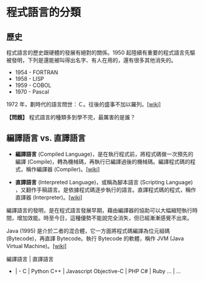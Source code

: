 # 程式語言的分類

## 歷史

程式語言的歷史跟硬體的發展有絕對的關係。1950 起陸續有重要的程式語言先驅被發明，下列是還能被叫得出名字、有人在用的，還有很多其他消失的。

- 1954 - FORTRAN
- 1958 - LISP
- 1959 - COBOL
- 1970 - Pascal

1972 年，劃時代的語言問世：Ｃ。往後的盛事不加以羅列。[[wiki]](https://zh.wikipedia.org/wiki/程式語言歷史)

**【問題】** 程式語言的種類多到學不完，最厲害的是誰？

## 編譯語言 vs. 直譯語言

- **編譯語言** (Compiled Language)，是在執行程式前，將程式碼做一次預先的編譯 (Compile)，轉為機械碼，再執行已編譯過後的機械碼。編譯程式碼的程式，稱作編譯器 (Compiler)。[[wiki]](https://zh.wikipedia.org/wiki/編譯語言)

- **直譯語言** (Interpreted Language)，或稱為腳本語言 (Scripting Language) ，又翻作手稿語言。是依據程式碼逐步執行的語言。直譯程式碼的程式，稱作直譯器 (Interpreter)。[[wiki]](https://zh.wikipedia.org/wiki/直譯語言)

編譯語言的發明，是在程式語言發展早期，藉由編譯器的協助可以大幅縮短執行時間，增加效能。時至今日，這種優勢不能說完全消失，但已經漸漸感覺不出來。

Java (1995) 是介於二者的混合體，它一方面將程式碼編譯為位元組碼 (Bytecode)，再直譯 Bytecode。執行 Bytecode 的軟體，稱作 JVM (Java Virtual Machine)。[[wiki]](https://zh.wikipedia.org/wiki/java)

編譯語言 | 直譯語言
- | -
C | Python
C++ | Javascript
Objective-C | PHP
C# | Ruby
... | ...
